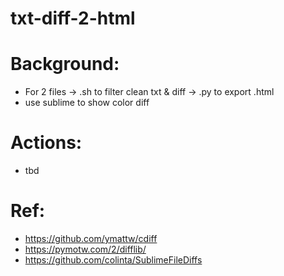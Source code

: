 # txt-diff-2-html
# Background:
- For 2 files -> .sh to filter clean txt & diff -> .py to export .html
- use sublime to show color diff 

# Actions:
- tbd

# Ref: 
- https://github.com/ymattw/cdiff
- https://pymotw.com/2/difflib/
- https://github.com/colinta/SublimeFileDiffs
